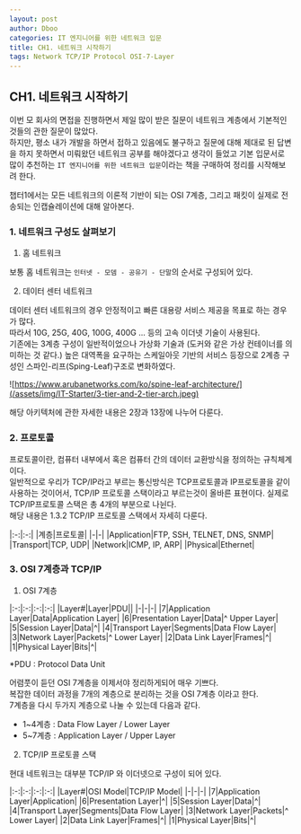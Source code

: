 ```yaml
---
layout: post
author: Dboo
categories: IT 엔지니어를 위한 네트워크 입문
title: CH1. 네트워크 시작하기
tags: Network TCP/IP Protocol OSI-7-Layer
---
```


## CH1. 네트워크 시작하기

이번 모 회사의 면접을 진행하면서 제일 많이 받은 질문이 네트워크 계층에서 기본적인 것들의 관한 질문이 많았다.  
하지만, 평소 내가 개발을 하면서 접하고 있음에도 불구하고 질문에 대해 제대로 된 답변을 하지 못하면서
미뤄왔던 네트워크 공부를 해야겠다고 생각이 들었고 기본 입문서로 많이 추천하는 `IT 엔지니어를 위한 네트워크
입문`이라는 책을 구매하여 정리를 시작해보려 한다.

챕터1에서는 모든 네트워크의 이론적 기반이 되는 OSI 7계층, 그리고 패킷이 실제로 전송되는 인캡슐레이션에 대해
알아본다.

### 1. 네트워크 구성도 살펴보기

1. 홈 네트워크

보통 홈 네트워크는 `인터넷 - 모뎀 - 공유기 - 단말`의 순서로 구성되어 있다.

2. 데이터 센터 네트워크

데이터 센터 네트워크의 경우 안정적이고 빠른 대용량 서비스 제공을 목표로 하는 경우가 많다.  
따라서 10G, 25G, 40G, 100G, 400G ... 등의 고속 이더넷 기술이 사용된다.  
기존에는 3계층 구성이 일반적이었으나 가상화 기술과 (도커와 같은 가상 컨테이너를 의미하는 것 같다.) 높은
대역폭을 요구하는 스케일아웃 기반의 서비스 등장으로 2계층 구성인 스파인-리프(Sping-Leaf)구조로 변화하였다.

![https://www.arubanetworks.com/ko/spine-leaf-architecture/](/assets/img/IT-Starter/3-tier-and-2-tier-arch.jpeg)

해당 아키텍처에 관한 자세한 내용은 2장과 13장에 나누어 다룬다.

### 2. 프로토콜

프로토콜이란, 컴퓨터 내부에서 혹은 컴퓨터 간의 데이터 교환방식을 정의하는 규칙체계이다.  
일반적으로 우리가 TCP/IP라고 부르는 통신방식은 TCP프로토콜과 IP프로토콜을 같이 사용하는 것이어서, TCP/IP
프로토콜 스택이라고 부르는것이 올바른 표현이다. 실제로 TCP/IP프로토콜 스택은 총 4개의 부분으로 나뉜다.  
해당 내용은 1.3.2 TCP/IP 프로토콜 스택에서 자세히 다룬다.

|:-:|:-:|
|계층|프로토콜|
|-|-|
|Application|FTP, SSH, TELNET, DNS, SNMP|
|Transport|TCP, UDP|
|Network|ICMP, IP, ARP|
|Physical|Ethernet|

### 3. OSI 7계층과 TCP/IP

1. OSI 7계층

|:-:|:-:|:-:|:-:|
|Layer#|Layer|PDU||
|-|-|-|
|7|Application Layer|Data|Application Layer|
|6|Presentation Layer|Data|^ Upper Layer|
|5|Session Layer|Data|^|
|4|Transport Layer|Segments|Data Flow Layer|
|3|Network Layer|Packets|^ Lower Layer|
|2|Data Link Layer|Frames|^|
|1|Physical Layer|Bits|^|

*PDU : Protocol Data Unit

어렴풋이 듣던 OSI 7계층을 이제서야 정리하게되어 매우 기쁘다.  
복잡한 데이터 과정을 7개의 계층으로 분리하는 것을 OSI 7계층 이라고 한다.  
7계층을 다시 두가지 계층으로 나눌 수 있는데 다음과 같다.

- 1~4계층 : Data Flow Layer / Lower Layer
- 5~7계층 : Application Layer / Upper Layer

2. TCP/IP 프로토콜 스택

현대 네트워크는 대부분 TCP/IP 와 이더넷으로 구성이 되어 있다.  

|:-:|:-:|:-:|:-:|
|Layer#|OSI Model|TCP/IP Model|
|-|-|-|
|7|Application Layer|Application|
|6|Presentation Layer|^|
|5|Session Layer|Data|^|
|4|Transport Layer|Segments|Data Flow Layer|
|3|Network Layer|Packets|^ Lower Layer|
|2|Data Link Layer|Frames|^|
|1|Physical Layer|Bits|^|
